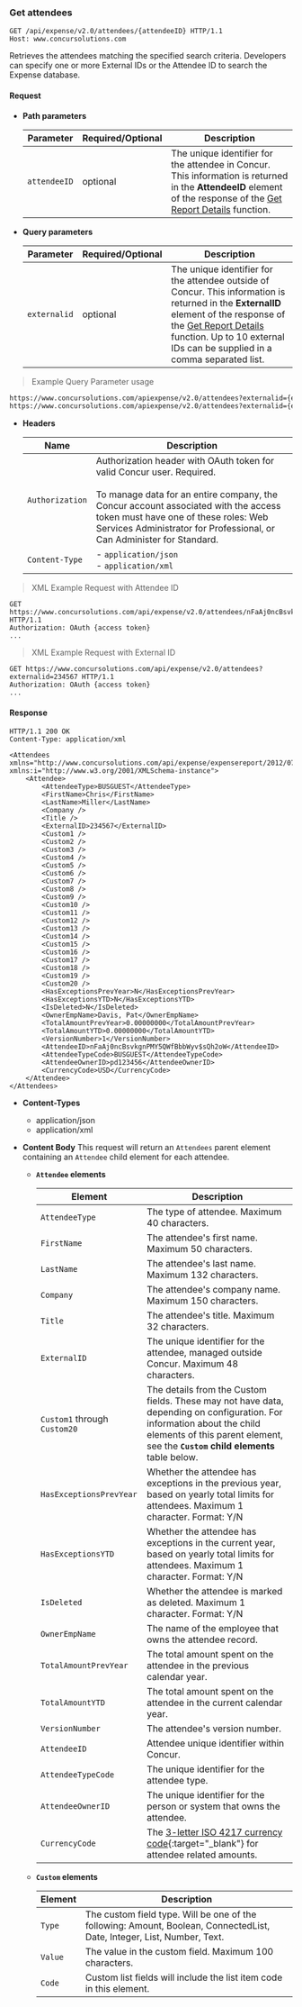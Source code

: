 ### Get attendees

```http
GET /api/expense/v2.0/attendees/{attendeeID} HTTP/1.1
Host: www.concursolutions.com
```

Retrieves the attendees matching the specified search criteria. Developers can specify one or more External IDs or the Attendee ID to search the Expense database.

#### Request

* **Path parameters**

  | Parameter |Required/Optional| Description |
  |-----------------|--------|-----------------------------|
  | `attendeeID` | optional | The unique identifier for the attendee in Concur. This information is returned in the **AttendeeID** element of the response of the [Get Report Details](#get-report-details) function.|

* **Query parameters**

  | Parameter |Required/Optional| Description |
  |-----------------|--------|-----------------------------|
  | `externalid` | optional | The unique identifier for the attendee outside of Concur. This information is returned in the **ExternalID** element of the response of the [Get Report Details](#get-report-details) function. Up to 10 external IDs can be supplied in a comma separated list.|

> Example Query Parameter usage

```bash
https://www.concursolutions.com/apiexpense/v2.0/attendees?externalid={externalID}
https://www.concursolutions.com/apiexpense/v2.0/attendees?externalid={externalID1},{externalID2},{externalID3}
```

* **Headers**

  | Name | Description |
  | ---- | ----------- |
  | `Authorization` | Authorization header with OAuth token for valid Concur user. Required. <br><br> To manage data for an entire company, the Concur account associated with the access token must have one of these roles: Web Services Administrator for Professional, or Can Administer for Standard. |
  | `Content-Type` | - `application/json` <br> - `application/xml` |

> XML Example Request with Attendee ID

```http
GET https://www.concursolutions.com/api/expense/v2.0/attendees/nFaAj0ncBsvkgnPMY5QWfBbbWyv$sQh2oW HTTP/1.1
Authorization: OAuth {access token}
...
```

> XML Example Request with External ID

```http
GET https://www.concursolutions.com/api/expense/v2.0/attendees?externalid=234567 HTTP/1.1
Authorization: OAuth {access token}
...
```

#### Response

```http
HTTP/1.1 200 OK
Content-Type: application/xml

<Attendees xmlns="http://www.concursolutions.com/api/expense/expensereport/2012/07" xmlns:i="http://www.w3.org/2001/XMLSchema-instance">
    <Attendee>
        <AttendeeType>BUSGUEST</AttendeeType>
        <FirstName>Chris</FirstName>
        <LastName>Miller</LastName>
        <Company />
        <Title />
        <ExternalID>234567</ExternalID>
        <Custom1 />
        <Custom2 />
        <Custom3 />
        <Custom4 />
        <Custom5 />
        <Custom6 />
        <Custom7 />
        <Custom8 />
        <Custom9 />
        <Custom10 />
        <Custom11 />
        <Custom12 />
        <Custom13 />
        <Custom14 />
        <Custom15 />
        <Custom16 />
        <Custom17 />
        <Custom18 />
        <Custom19 />
        <Custom20 />
        <HasExceptionsPrevYear>N</HasExceptionsPrevYear>
        <HasExceptionsYTD>N</HasExceptionsYTD>
        <IsDeleted>N</IsDeleted>
        <OwnerEmpName>Davis, Pat</OwnerEmpName>
        <TotalAmountPrevYear>0.00000000</TotalAmountPrevYear>
        <TotalAmountYTD>0.00000000</TotalAmountYTD>
        <VersionNumber>1</VersionNumber>
        <AttendeeID>nFaAj0ncBsvkgnPMY5QWfBbbWyv$sQh2oW</AttendeeID>
        <AttendeeTypeCode>BUSGUEST</AttendeeTypeCode>
        <AttendeeOwnerID>pd123456</AttendeeOwnerID>
        <CurrencyCode>USD</CurrencyCode>
    </Attendee>
</Attendees>  
```

* **Content-Types**
  * application/json       
  * application/xml

* **Content Body**
  This request will return an `Attendees` parent element containing an `Attendee` child element for each attendee.

  * **`Attendee` elements**

    | Element | Description |
    |-----------------------|-------------------------------------|
    | `AttendeeType` |  The type of attendee. Maximum 40 characters.|
    | `FirstName` |  The attendee's first name. Maximum 50 characters.|
    | `LastName` |  The attendee's last name. Maximum 132 characters.|
    | `Company` |  The attendee's company name. Maximum 150 characters.|
    | `Title` |  The attendee's title. Maximum 32 characters.|
    | `ExternalID` |  The unique identifier for the attendee, managed outside Concur. Maximum 48 characters.|
    | `Custom1` through `Custom20` |  The details from the Custom fields. These may not have data, depending on configuration. For information about the child elements of this parent element, see the **`Custom` child elements** table below. |
    | `HasExceptionsPrevYear` |  Whether the attendee has exceptions in the previous year, based on yearly total limits for attendees. Maximum 1 character. Format: Y/N |
    | `HasExceptionsYTD` |  Whether the attendee has exceptions in the current year, based on yearly total limits for attendees. Maximum 1 character. Format: Y/N |
    | `IsDeleted` |  Whether the attendee is marked as deleted. Maximum 1 character. Format: Y/N |
    | `OwnerEmpName` |  The name of the employee that owns the attendee record. |
    | `TotalAmountPrevYear` |  The total amount spent on the attendee in the previous calendar year. |
    | `TotalAmountYTD` |  The total amount spent on the attendee in the current calendar year. |
    | `VersionNumber` |  The attendee's version number. |
    | `AttendeeID` |  Attendee unique identifier within Concur. |
    | `AttendeeTypeCode` |  The unique identifier for the attendee type. |
    | `AttendeeOwnerID` |  The unique identifier for the person or system that owns the attendee. |
    | `CurrencyCode` |  The [3-letter ISO 4217 currency code](http://en.wikipedia.org/wiki/ISO_4217){:target="_blank"} for attendee related amounts. |

  * **`Custom` elements**

    | Element | Description |
    |-----------------------|-------------------------------------|
    | `Type` | The custom field type. Will be one of the following: Amount, Boolean, ConnectedList, Date, Integer, List, Number, Text.  |
    | `Value` | The value in the custom field. Maximum 100 characters.  |
    | `Code` | Custom list fields will include the list item code in this element.  |
